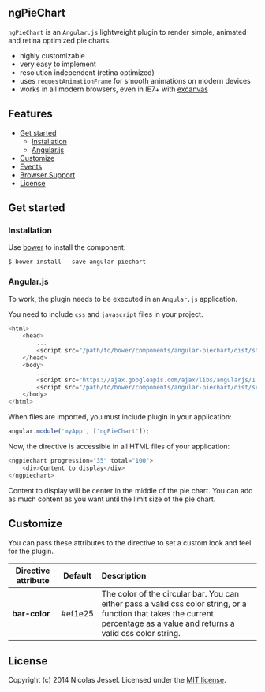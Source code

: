 ## ngPieChart

`ngPieChart` is an `Angular.js` lightweight plugin to render simple, animated and retina optimized pie charts.

* highly customizable
* very easy to implement
* resolution independent (retina optimized)
* uses `requestAnimationFrame` for smooth animations on modern devices
* works in all modern browsers, even in IE7+ with [excanvas](https://code.google.com/p/explorercanvas/wiki/Instructions)

## Features

* [Get started](#get-started)
    * [Installation](#installation)
    * [Angular.js](#angularjs)
* [Customize](#customize)
* [Events](#events)
* [Browser Support](#browser-support)
* [License](#license)

## Get started

### Installation

Use [bower](http://www.bower.io) to install the component:

```
$ bower install --save angular-piechart
```

### Angular.js

To work, the plugin needs to be executed in an `Angular.js` application.

You need to include `css` and `javascript` files in your project.

```javascript
<html>
    <head>
        ...
        <script src="/path/to/bower/components/angular-piechart/dist/styles/angular-piechart.min.css"></script>
    </head>
    <body>
        ...
        <script src="https://ajax.googleapis.com/ajax/libs/angularjs/1.3.10/angular.min.js"></script>
        <script src="/path/to/bower/components/angular-piechart/dist/scripts/angular-piechart.min.js"></script>
    </body>
</html>
```

When files are imported, you must include plugin in your application:

```javascript
angular.module('myApp', ['ngPieChart']);
```

Now, the directive is accessible in all HTML files of your application:

```javascript
<ngpiechart progression="35" total="100">
    <div>Content to display</div>
</ngpiechart>
```

Content to display will be center in the middle of the pie chart. You can add as much content as you want until the limit size of the pie chart.

## Customize

You can pass these attributes to the directive to set a custom look and feel for the plugin.

| Directive attribute    | Default       | Description
|------------------------|:-------------:|:--------------
| **bar-color** | #ef1e25 | The color of the circular bar. You can either pass a valid css color string, or a function that takes the current percentage as a value and returns a valid css color string.

## License
Copyright (c) 2014 Nicolas Jessel. Licensed under the [MIT license](https://github.com/njl07/angular-piechart/blob/master/LICENSE.md).
